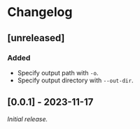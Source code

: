 # Changelog

## [unreleased]

### Added

- Specify output path with `-o`.
- Specify output directory with `--out-dir`.


## [0.0.1] - 2023-11-17

_Initial release._
